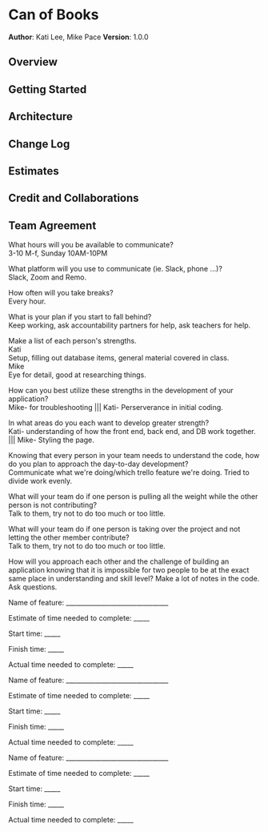 # Can of Books

**Author**: Kati Lee, Mike Pace
**Version**: 1.0.0  

## Overview
<!-- Provide a high level overview of what this application is and why you are building it, beyond the fact that it's an assignment for this class. (i.e. What's your problem domain?) -->

## Getting Started
<!-- What are the steps that a user must take in order to build this app on their own machine and get it running? -->

## Architecture
<!-- Provide a detailed description of the application design. What technologies (languages, libraries, etc) you're using, and any other relevant design information. -->

## Change Log
<!-- Use this area to document the iterative changes made to your application as each feature is successfully implemented. Use time stamps. Here's an example:

01-01-2001 4:59pm - Application now has a fully-functional express server, with a GET route for the location resource. -->

## Estimates
<!-- See below -->

## Credit and Collaborations
<!-- Give credit (and a link) to other people or resources that helped you build this application. -->

## Team Agreement

What hours will you be available to communicate?  
3-10 M-f, Sunday 10AM-10PM  

What platform will you use to communicate (ie. Slack, phone …)?  
Slack, Zoom and Remo.  

How often will you take breaks?  
Every hour.  

What is your plan if you start to fall behind?  
Keep working, ask accountability partners for help, ask teachers for help.  

Make a list of each person's strengths.  
Kati  
Setup, filling out database items, general material covered in class.  
Mike  
Eye for detail, good at researching things.  

How can you best utilize these strengths in the development of your application?  
Mike- for troubleshooting ||| Kati- Perserverance in initial coding.  

In what areas do you each want to develop greater strength?  
Kati- understanding of how the front end, back end, and DB work together. ||| Mike- Styling the page.  

Knowing that every person in your team needs to understand the code, how do you plan to approach the day-to-day development?  
Communicate what we're doing/which trello feature we're doing.  Tried to divide work evenly.  

What will your team do if one person is pulling all the weight while the other person is not contributing?  
Talk to them, try not to do too much or too little.  

What will your team do if one person is taking over the project and not letting the other member contribute?  
Talk to them, try not to do too much or too little.  

How will you approach each other and the challenge of building an application knowing that it is impossible for two people to be at the exact same place in understanding and skill level?
Make a lot of notes in the code.  Ask questions.

Name of feature: ________________________________

Estimate of time needed to complete: _____

Start time: _____

Finish time: _____

Actual time needed to complete: _____

Name of feature: ________________________________

Estimate of time needed to complete: _____

Start time: _____

Finish time: _____

Actual time needed to complete: _____

Name of feature: ________________________________

Estimate of time needed to complete: _____

Start time: _____

Finish time: _____

Actual time needed to complete: _____
